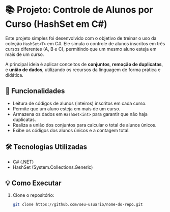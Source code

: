 # 📚 Projeto: Controle de Alunos por Curso (HashSet em C#)

Este projeto simples foi desenvolvido com o objetivo de treinar o uso da coleção `HashSet<T>` em C#. Ele simula o controle de alunos inscritos em três cursos diferentes (A, B e C), permitindo que um mesmo aluno esteja em mais de um curso.

A principal ideia é aplicar conceitos de **conjuntos**, **remoção de duplicatas**, e **união de dados**, utilizando os recursos da linguagem de forma prática e didática.

## 🚀 Funcionalidades

- Leitura de códigos de alunos (inteiros) inscritos em cada curso.
- Permite que um aluno esteja em mais de um curso.
- Armazena os dados em `HashSet<int>` para garantir que não haja duplicatas.
- Realiza a união dos conjuntos para calcular o total de alunos únicos.
- Exibe os códigos dos alunos únicos e a contagem total.

## 🛠️ Tecnologias Utilizadas

- C# (.NET)
- HashSet (System.Collections.Generic)

## 💡 Como Executar

1. Clone o repositório:
   ```bash
   git clone https://github.com/seu-usuario/nome-do-repo.git
